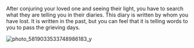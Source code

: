 After conjuring your loved one and seeing their light, you have to search what they are telling you in their diaries. This diary is written by whom you have lost. It is written in the past, but you can feel that it is telling words to you to pass the grieving days.


![photo_5819033533748986183_y](https://user-images.githubusercontent.com/116266413/207279410-66c5b3e9-abbb-4a13-a33c-e84942167dd5.jpg)
